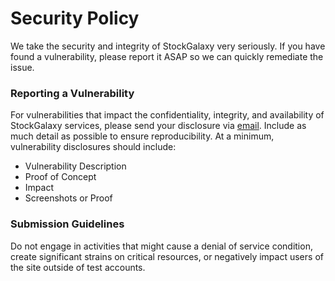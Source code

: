 # Security Policy

We take the security and integrity of StockGalaxy very seriously. If you have found a vulnerability, please report it ASAP so we can quickly remediate the issue.

### Reporting a Vulnerability

For vulnerabilities that impact the confidentiality, integrity, and availability of StockGalaxy services, please send your disclosure via [email](baksikumaresh@gmail.com). Include as much detail as possible to ensure reproducibility. At a minimum, vulnerability disclosures should include:

- Vulnerability Description
- Proof of Concept
- Impact
- Screenshots or Proof

### Submission Guidelines

Do not engage in activities that might cause a denial of service condition, create significant strains on critical resources, or negatively impact users of the site outside of test accounts.